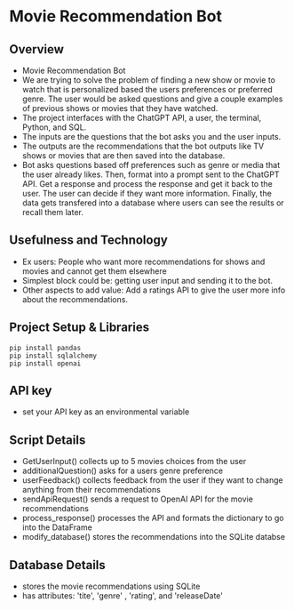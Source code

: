 # Movie Recommendation Bot

## Overview
- Movie Recommendation Bot
- We are trying to solve the problem of finding a new show or movie to watch that is personalized based 
   the users preferences or preferred genre. The user would be asked questions and give a couple examples 
   of previous shows or movies that they have watched.
- The project interfaces with the ChatGPT API, a user, the terminal, Python, and SQL.
-  The inputs are the questions that the bot asks you and the user inputs.
- The outputs are the recommendations that the bot outputs like TV shows or movies that are then 
   saved into the database.
- Bot asks questions based off preferences such as genre or media that the user already likes. 
   Then, format into a prompt sent to the ChatGPT API. Get a response and process the response and get 
   it back to the user. The user can decide if they want more information. Finally, the data gets 
   transfered into a database where users can see the results or recall them later.


## Usefulness and Technology
* Ex users: People who want more recommendations for shows and movies and cannot get them elsewhere
* Simplest block could be: getting user input and sending it to the bot.
* Other aspects to add value: Add a ratings API to give the user more info about the recommendations.

## Project Setup & Libraries
```
pip install pandas
pip install sqlalchemy
pip install openai
```
## API key
- set your API key as an environmental variable

## Script Details
- GetUserInput() collects up to 5 movies choices from the user
- additionalQuestion() asks for a users genre preference
- userFeedback() collects feedback from the user if they want to change anything from their recommendations
- sendApiRequest() sends a request to OpenAI API for the movie recommendations
- process_response() processes the API and formats the dictionary to go into the DataFrame
- modify_database() stores the recommendations into the SQLite databse

## Database Details
 - stores the movie recommendations using SQLite
 - has attributes: 'tite', 'genre' , 'rating', and 'releaseDate'


